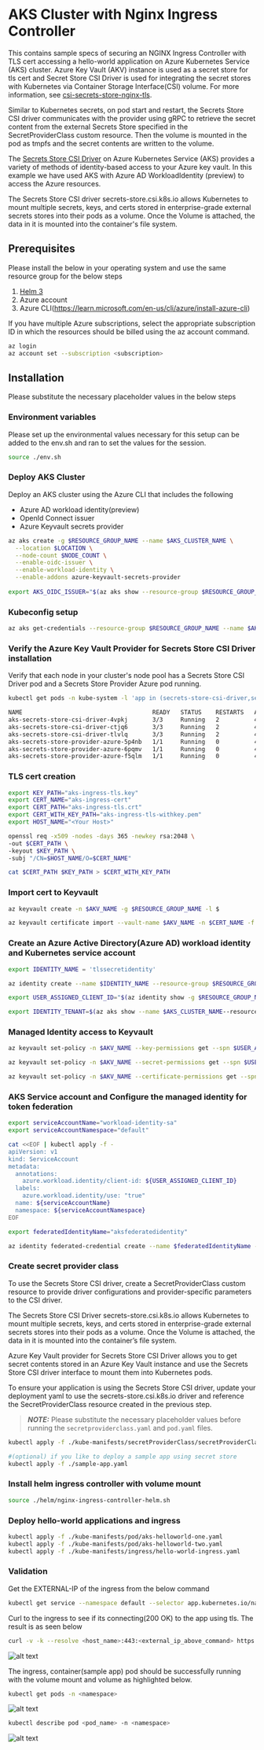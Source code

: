 # AKS Cluster with Nginx Ingress Controller

This contains sample specs of securing an NGINX Ingress Controller with TLS cert accessing a hello-world application on Azure Kubernetes Service (AKS) cluster. 
Azure Key Vault (AKV) instance is used as a secret store for tls cert and Secret Store CSI Driver is used for integrating the secret stores with Kubernetes via Container Storage Interface(CSI) volume. For more information, see [csi-secrets-store-nginx-tls]([csi-secrets-store-nginx-tls](https://learn.microsoft.com/en-us/azure/aks/csi-secrets-store-nginx-tls)).

Similar to Kubernetes secrets, on pod start and restart, the Secrets Store CSI driver communicates with the provider using gRPC to retrieve the secret content from the external Secrets Store specified in the SecretProviderClass custom resource. Then the volume is mounted in the pod as tmpfs and the secret contents are written to the volume.

The [Secrets Store CSI Driver](https://secrets-store-csi-driver.sigs.k8s.io/concepts.html) on Azure Kubernetes Service (AKS) provides a variety of methods of identity-based access to your Azure key vault. In this example we have used AKS with Azure AD WorkloadIdentity (preview) to access the Azure resources.

The Secrets Store CSI driver secrets-store.csi.k8s.io allows Kubernetes to mount multiple secrets, keys, and certs stored in enterprise-grade external secrets stores into their pods as a volume. Once the Volume is attached, the data in it is mounted into the container's file system.

## Prerequisites 

Please install the below in your operating system and use the same resource group for the below steps

1. [Helm 3](https://helm.sh/docs/intro/install/) 
2. Azure account
3. Azure CLI(https://learn.microsoft.com/en-us/cli/azure/install-azure-cli)

If you have multiple Azure subscriptions, select the appropriate subscription ID in which the resources should be billed using the az account command.

```bash
az login 
az account set --subscription <subscription>
```

## Installation 

Please substitute the necessary placeholder values in the below steps

### Environment variables

Please set up the environmental values necessary for this setup can be added to the env.sh and ran to set the values for the session.

```bash
source ./env.sh
```

### Deploy AKS Cluster 

Deploy an AKS cluster using the Azure CLI that includes the following
 * Azure AD workload identity(preview)
 * OpenId Connect issuer
 * Azure Keyvault secrets provider
 
```bash 
az aks create -g $RESOURCE_GROUP_NAME --name $AKS_CLUSTER_NAME \
  --location $LOCATION \
  --node-count $NODE_COUNT \
  --enable-oidc-issuer \
  --enable-workload-identity \
  --enable-addons azure-keyvault-secrets-provider
 
export AKS_OIDC_ISSUER="$(az aks show --resource-group $RESOURCE_GROUP_NAME --name $AKS_CLUSTER_NAME --query "oidcIssuerProfile.issuerUrl" -o tsv)"
```

### Kubeconfig setup 

```bash
az aks get-credentials --resource-group $RESOURCE_GROUP_NAME --name $AKS_CLUSTER_NAME --file ~/.kube_config
```

### Verify the Azure Key Vault Provider for Secrets Store CSI Driver installation

Verify that each node in your cluster's node pool has a Secrets Store CSI Driver pod and a Secrets Store Provider Azure pod running.

```bash
kubectl get pods -n kube-system -l 'app in (secrets-store-csi-driver,secrets-store-provider-azure)'

NAME                                     READY   STATUS    RESTARTS   AGE
aks-secrets-store-csi-driver-4vpkj       3/3     Running   2          4m25s
aks-secrets-store-csi-driver-ctjq6       3/3     Running   2          4m21s
aks-secrets-store-csi-driver-tlvlq       3/3     Running   2          4m24s
aks-secrets-store-provider-azure-5p4nb   1/1     Running   0          4m21s
aks-secrets-store-provider-azure-6pqmv   1/1     Running   0          4m24s
aks-secrets-store-provider-azure-f5qlm   1/1     Running   0          4m25s
```

### TLS cert creation 

```bash
export KEY_PATH="aks-ingress-tls.key"
export CERT_NAME="aks-ingress-cert"
export CERT_PATH="aks-ingress-tls.crt"
export CERT_WITH_KEY_PATH="aks-ingress-tls-withkey.pem"
export HOST_NAME="<Your Host>"

openssl req -x509 -nodes -days 365 -newkey rsa:2048 \    
-out $CERT_PATH \    
-keyout $KEY_PATH \    
-subj "/CN=$HOST_NAME/O=$CERT_NAME"

cat $CERT_PATH $KEY_PATH > $CERT_WITH_KEY_PATH
```

### Import cert to Keyvault 

```bash
az keyvault create -n $AKV_NAME -g $RESOURCE_GROUP_NAME -l $

az keyvault certificate import --vault-name $AKV_NAME -n $CERT_NAME -f $CERT_WITH_KEY_PATH
```

### Create an Azure Active Directory(Azure AD) workload identity and Kubernetes service account 

```bash
export IDENTITY_NAME = 'tlssecretidentity'

az identity create --name $IDENTITY_NAME --resource-group $RESOURCE_GROUP_NAME

export USER_ASSIGNED_CLIENT_ID="$(az identity show -g $RESOURCE_GROUP_NAME --name $IDENTITY_NAME  --query 'clientId' -o tsv)"

export IDENTITY_TENANT=$(az aks show --name $AKS_CLUSTER_NAME--resource-group $RESOURCE_GROUP_NAME --query aadProfile.tenantId -o tsv)
```

### Managed Identity access to Keyvault  

```bash
az keyvault set-policy -n $AKV_NAME --key-permissions get --spn $USER_ASSIGNED_CLIENT_ID

az keyvault set-policy -n $AKV_NAME --secret-permissions get --spn $USER_ASSIGNED_CLIENT_ID

az keyvault set-policy -n $AKV_NAME --certificate-permissions get --spn $USER_ASSIGNED_CLIENT_ID
```

### AKS Service account and Configure the managed identity for token federation

```bash
export serviceAccountName="workload-identity-sa"
export serviceAccountNamespace="default"

cat <<EOF | kubectl apply -f -
apiVersion: v1
kind: ServiceAccount
metadata:
  annotations:
    azure.workload.identity/client-id: ${USER_ASSIGNED_CLIENT_ID}
  labels:
    azure.workload.identity/use: "true"
  name: ${serviceAccountName}
  namespace: ${serviceAccountNamespace}
EOF

export federatedIdentityName="aksfederatedidentity"

az identity federated-credential create --name $federatedIdentityName --identity-name <identity_name>  --resource-group <resource_group_of_aks> --issuer ${AKS_OIDC_ISSUER} --subject system:serviceaccount:${serviceAccountNamespace}:${serviceAccountName}
```
### Create secret provider class

To use the Secrets Store CSI driver, create a SecretProviderClass custom resource to provide driver configurations and provider-specific parameters to the CSI driver.

The Secrets Store CSI Driver secrets-store.csi.k8s.io allows Kubernetes to mount multiple secrets, keys, and certs stored in enterprise-grade external secrets stores into their pods as a volume. Once the Volume is attached, the data in it is mounted into the container’s file system.

Azure Key Vault provider for Secrets Store CSI Driver allows you to get secret contents stored in an Azure Key Vault instance and use the Secrets Store CSI driver interface to mount them into Kubernetes pods.

To ensure your application is using the Secrets Store CSI driver, update your deployment yaml to use the secrets-store.csi.k8s.io driver and reference the SecretProviderClass resource created in the previous step.

> **_NOTE:_** Please substitute the necessary placeholder values before running the `secretproviderclass.yaml` and `pod.yaml` files.

```bash
kubectl apply -f ./kube-manifests/secretProviderClass/secretProviderClass.yaml

#(optional) if you like to deploy a sample app using secret store
kubectl apply -f ./sample-app.yaml
```

### Install helm ingress controller with volume mount 

```bash
source ./helm/nginx-ingress-controller-helm.sh
```

### Deploy hello-world applications and ingress

```bash
kubectl apply -f ./kube-manifests/pod/aks-helloworld-one.yaml
kubectl apply -f ./kube-manifests/pod/aks-helloworld-two.yaml
kubectl apply -f ./kube-manifests/ingress/hello-world-ingress.yaml
```

### Validation

Get the EXTERNAL-IP of the ingress from the below command

```bash
kubectl get service --namespace default --selector app.kubernetes.io/name=ingress-nginx
```

Curl to the ingress to see if its connecting(200 OK) to the app using tls. The result is as seen below

```bash
curl -v -k --resolve <host_name>:443:<external_ip_above_command> https://<host_name>
```

![alt text](./img/nginx-ingress.png)

The ingress, container(sample app) pod should be successfully running with the volume mount and volume as highlighted below.

```bash
kubectl get pods -n <namespace>
```

![alt text](./img/pods.png)

```bash
kubectl describe pod <pod_name> -n <namespace>
```

![alt text](./img/pod.png)